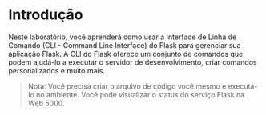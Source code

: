 # Introdução

Neste laboratório, você aprenderá como usar a Interface de Linha de Comando (CLI - Command Line Interface) do Flask para gerenciar sua aplicação Flask. A CLI do Flask oferece um conjunto de comandos que podem ajudá-lo a executar o servidor de desenvolvimento, criar comandos personalizados e muito mais.

> Nota: Você precisa criar o arquivo de código você mesmo e executá-lo no ambiente. Você pode visualizar o status do serviço Flask na Web 5000.
